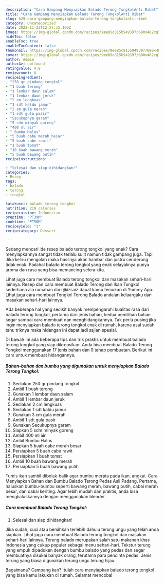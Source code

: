```yaml
---
description: "Cara Gampang Menyiapkan Balado Terong TongkolAnti Ribet"
title: "Cara Gampang Menyiapkan Balado Terong TongkolAnti Ribet"
slug: 629-cara-gampang-menyiapkan-balado-terong-tongkolanti-ribet
category: Uncategorized
date: 2022-11-23T12:27:35.105Z
image: https://img-global.cpcdn.com/recipes/9ee85c815b949397/680x482cq70/balado-terong-tongkol-foto-resep-utama.jpg
hideToc: false
enableToc: true
enableTocContent: false
thumbnail: https://img-global.cpcdn.com/recipes/9ee85c815b949397/680x482cq70/balado-terong-tongkol-foto-resep-utama.jpg
cover: https://img-global.cpcdn.com/recipes/9ee85c815b949397/680x482cq70/balado-terong-tongkol-foto-resep-utama.jpg
author: Admin
authorAv: notfound
ratingvalue: 4.8
reviewcount: 8
recipeingredient:
- "250 gr pindang tongkol"
- "1 buah terong"
- "1 lembar daun salam"
- "1 lembar daun jeruk"
- "2 cm lengkuas"
- "1 sdt kaldu jamur"
- "3 cm gula merah"
- "1 sdt gula pasir"
- "Secukupnya garam"
- "5 sdm minyak goreng"
- "400 ml air"
- " Bumbu Halus"
- "5 buah cabe merah besar"
- "5 buah cabe rawit"
- "1 buah tomat"
- "10 buah bawang merah"
- "5 buah bawang putih"
recipeinstructions:

- "Selesai dan siap dihidangkan!"
categories:
- Resep
tags:
- balado
- terong
- tongkol

katakunci: balado terong tongkol 
nutrition: 219 calories
recipecuisine: Indonesian
preptime: "PT39M"
cooktime: "PT56M"
recipeyield: "1"
recipecategory: Dessert

---
```



Sedang mencari ide resep balado terong tongkol yang enak? Cara menyiapkannya sangat tidak terlalu sulit namun tidak gampang juga. Tapi Jika keliru mengolah maka hasilnya akan hambar dan justru cenderung tidak enak. Padahal balado terong tongkol yang enak selayaknya punya aroma dan rasa yang bisa memancing selera kita.


Lihat juga cara membuat Balado terong tongkol dan masakan sehari-hari lainnya. Resep dan cara membuat Balado Terong dan Ikan Tongkol sederhana ala rumahan dari @izsaiz dapat kamu temukan di Yummy App. Lihat juga cara membuat Tongkol Terong Balado andalan keluargaku dan masakan sehari-hari lainnya.

Ada beberapa hal yang sedikit banyak mempengaruhi kualitas rasa dari balado terong tongkol, pertama dari jenis bahan, kedua pemilihan bahan segar sampai cara membuat dan menghidangkannya. Tak perlu pusing jika ingin menyiapkan balado terong tongkol enak di rumah, karena asal sudah tahu triknya maka hidangan ini dapat jadi sajian spesial.


Di bawah ini ada beberapa tips dan trik praktis untuk membuat balado terong tongkol yang siap dikreasikan. Anda bisa membuat Balado Terong Tongkol menggunakan 17 jenis bahan dan 0 tahap pembuatan. Berikut ini cara untuk membuat hidangannya.

<!--inarticleads1-->

##### Bahan-bahan dan bumbu yang digunakan untuk menyiapkan Balado Terong Tongkol:

1. Sediakan 250 gr pindang tongkol
1. Ambil 1 buah terong
1. Gunakan 1 lembar daun salam
1. Ambil 1 lembar daun jeruk
1. Sediakan 2 cm lengkuas
1. Sediakan 1 sdt kaldu jamur
1. Gunakan 3 cm gula merah
1. Ambil 1 sdt gula pasir
1. Gunakan Secukupnya garam
1. Siapkan 5 sdm minyak goreng
1. Ambil 400 ml air
1. Ambil  Bumbu Halus
1. Siapkan 5 buah cabe merah besar
1. Persiapkan 5 buah cabe rawit
1. Persiapkan 1 buah tomat
1. Ambil 10 buah bawang merah
1. Persiapkan 5 buah bawang putih


Tumis ikan sambil dibolak-balik agar bumbu merata pada ikan, angkat. Cara Menyiapkan Bahan dan Bumbu Balado Terong Pedas Asli Padang. Pertama, haluskan bumbu-bumbu seperti bawang merah, bawang putih, cabai merah besar, dan cabai keriting. Agar lebih mudah dan praktis, anda bisa menghaluskannya dengan menggunakan blender. 

<!--inarticleads2-->

##### Cara membuat Balado Terong Tongkol:


1. Selesai dan siap dihidangkan!

Jika sudah, cuci atau bersihkan terlebih dahulu terong ungu yang telah anda siapkan. Lihat juga cara membuat Balado terong tongkol dan masakan sehari-hari lainnya. Terung balado merupakan salah satu makanan khas Indonesia yang cukup populer sebagai menu sehari-hari. Tekstur terung yang empuk dipadukan dengan bumbu balado yang pedas dan segar membuatnya disukai banyak orang, terutama para pencinta pedas. Jenis terung yang biasa digunakan terung ungu terung hijau. 

Bagaimana? Gampang kan? Itulah cara menyiapkan balado terong tongkol yang bisa kamu lakukan di rumah. Selamat mencoba!
